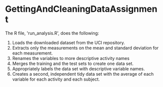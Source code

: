 # GettingAndCleaningDataAssignment

The R file, 'run_analysis.R', does the following:

1. Loads the downloaded dataset from the UCI repository.
2. Extracts only the measurements on the mean and standard deviation for each measurement.
3. Renames the variables to more descriptive activity names
4. Merges the training and the test sets to create one data set.
5. Appropriately labels the data set with descriptive variable names.
6. Creates a second, independent tidy data set with the average of each variable for each activity and each subject.
